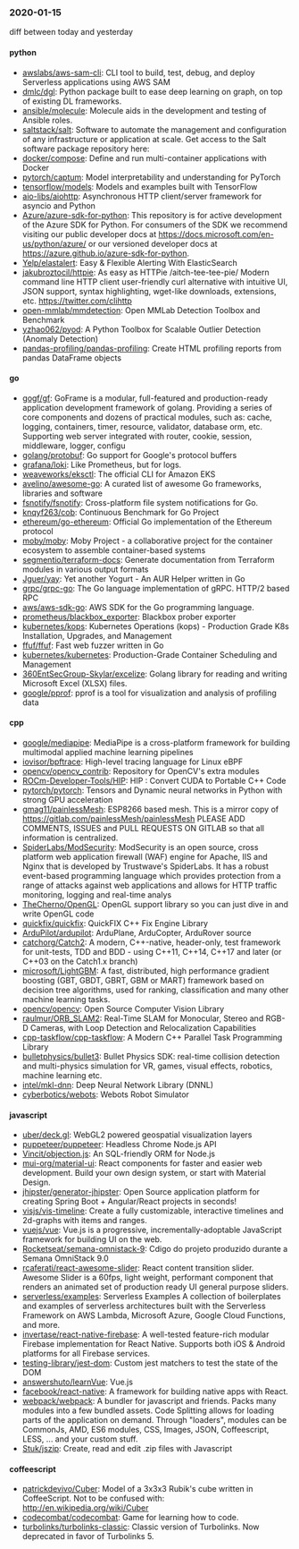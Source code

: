 ### 2020-01-15
diff between today and yesterday

#### python
* [awslabs/aws-sam-cli](https://github.com/awslabs/aws-sam-cli): CLI tool to build, test, debug, and deploy Serverless applications using AWS SAM
* [dmlc/dgl](https://github.com/dmlc/dgl): Python package built to ease deep learning on graph, on top of existing DL frameworks.
* [ansible/molecule](https://github.com/ansible/molecule): Molecule aids in the development and testing of Ansible roles.
* [saltstack/salt](https://github.com/saltstack/salt): Software to automate the management and configuration of any infrastructure or application at scale. Get access to the Salt software package repository here:
* [docker/compose](https://github.com/docker/compose): Define and run multi-container applications with Docker
* [pytorch/captum](https://github.com/pytorch/captum): Model interpretability and understanding for PyTorch
* [tensorflow/models](https://github.com/tensorflow/models): Models and examples built with TensorFlow
* [aio-libs/aiohttp](https://github.com/aio-libs/aiohttp): Asynchronous HTTP client/server framework for asyncio and Python
* [Azure/azure-sdk-for-python](https://github.com/Azure/azure-sdk-for-python): This repository is for active development of the Azure SDK for Python. For consumers of the SDK we recommend visiting our public developer docs at https://docs.microsoft.com/en-us/python/azure/ or our versioned developer docs at https://azure.github.io/azure-sdk-for-python.
* [Yelp/elastalert](https://github.com/Yelp/elastalert): Easy & Flexible Alerting With ElasticSearch
* [jakubroztocil/httpie](https://github.com/jakubroztocil/httpie): As easy as HTTPie /aitch-tee-tee-pie/  Modern command line HTTP client  user-friendly curl alternative with intuitive UI, JSON support, syntax highlighting, wget-like downloads, extensions, etc. https://twitter.com/clihttp
* [open-mmlab/mmdetection](https://github.com/open-mmlab/mmdetection): Open MMLab Detection Toolbox and Benchmark
* [yzhao062/pyod](https://github.com/yzhao062/pyod): A Python Toolbox for Scalable Outlier Detection (Anomaly Detection)
* [pandas-profiling/pandas-profiling](https://github.com/pandas-profiling/pandas-profiling): Create HTML profiling reports from pandas DataFrame objects

#### go
* [gogf/gf](https://github.com/gogf/gf): GoFrame is a modular, full-featured and production-ready application development framework of golang. Providing a series of core components and dozens of practical modules, such as: cache, logging, containers, timer, resource, validator, database orm, etc. Supporting web server integrated with router, cookie, session, middleware, logger, configu
* [golang/protobuf](https://github.com/golang/protobuf): Go support for Google's protocol buffers
* [grafana/loki](https://github.com/grafana/loki): Like Prometheus, but for logs.
* [weaveworks/eksctl](https://github.com/weaveworks/eksctl): The official CLI for Amazon EKS
* [avelino/awesome-go](https://github.com/avelino/awesome-go): A curated list of awesome Go frameworks, libraries and software
* [fsnotify/fsnotify](https://github.com/fsnotify/fsnotify): Cross-platform file system notifications for Go.
* [knqyf263/cob](https://github.com/knqyf263/cob): Continuous Benchmark for Go Project
* [ethereum/go-ethereum](https://github.com/ethereum/go-ethereum): Official Go implementation of the Ethereum protocol
* [moby/moby](https://github.com/moby/moby): Moby Project - a collaborative project for the container ecosystem to assemble container-based systems
* [segmentio/terraform-docs](https://github.com/segmentio/terraform-docs): Generate documentation from Terraform modules in various output formats
* [Jguer/yay](https://github.com/Jguer/yay): Yet another Yogurt - An AUR Helper written in Go
* [grpc/grpc-go](https://github.com/grpc/grpc-go): The Go language implementation of gRPC. HTTP/2 based RPC
* [aws/aws-sdk-go](https://github.com/aws/aws-sdk-go): AWS SDK for the Go programming language.
* [prometheus/blackbox_exporter](https://github.com/prometheus/blackbox_exporter): Blackbox prober exporter
* [kubernetes/kops](https://github.com/kubernetes/kops): Kubernetes Operations (kops) - Production Grade K8s Installation, Upgrades, and Management
* [ffuf/ffuf](https://github.com/ffuf/ffuf): Fast web fuzzer written in Go
* [kubernetes/kubernetes](https://github.com/kubernetes/kubernetes): Production-Grade Container Scheduling and Management
* [360EntSecGroup-Skylar/excelize](https://github.com/360EntSecGroup-Skylar/excelize): Golang library for reading and writing Microsoft Excel (XLSX) files.
* [google/pprof](https://github.com/google/pprof): pprof is a tool for visualization and analysis of profiling data

#### cpp
* [google/mediapipe](https://github.com/google/mediapipe): MediaPipe is a cross-platform framework for building multimodal applied machine learning pipelines
* [iovisor/bpftrace](https://github.com/iovisor/bpftrace): High-level tracing language for Linux eBPF
* [opencv/opencv_contrib](https://github.com/opencv/opencv_contrib): Repository for OpenCV's extra modules
* [ROCm-Developer-Tools/HIP](https://github.com/ROCm-Developer-Tools/HIP): HIP : Convert CUDA to Portable C++ Code
* [pytorch/pytorch](https://github.com/pytorch/pytorch): Tensors and Dynamic neural networks in Python with strong GPU acceleration
* [gmag11/painlessMesh](https://github.com/gmag11/painlessMesh): ESP8266 based mesh. This is a mirror copy of https://gitlab.com/painlessMesh/painlessMesh PLEASE ADD COMMENTS, ISSUES and PULL REQUESTS ON GITLAB so that all information is centralized.
* [SpiderLabs/ModSecurity](https://github.com/SpiderLabs/ModSecurity): ModSecurity is an open source, cross platform web application firewall (WAF) engine for Apache, IIS and Nginx that is developed by Trustwave's SpiderLabs. It has a robust event-based programming language which provides protection from a range of attacks against web applications and allows for HTTP traffic monitoring, logging and real-time analys
* [TheCherno/OpenGL](https://github.com/TheCherno/OpenGL): OpenGL support library so you can just dive in and write OpenGL code
* [quickfix/quickfix](https://github.com/quickfix/quickfix): QuickFIX C++ Fix Engine Library
* [ArduPilot/ardupilot](https://github.com/ArduPilot/ardupilot): ArduPlane, ArduCopter, ArduRover source
* [catchorg/Catch2](https://github.com/catchorg/Catch2): A modern, C++-native, header-only, test framework for unit-tests, TDD and BDD - using C++11, C++14, C++17 and later (or C++03 on the Catch1.x branch)
* [microsoft/LightGBM](https://github.com/microsoft/LightGBM): A fast, distributed, high performance gradient boosting (GBT, GBDT, GBRT, GBM or MART) framework based on decision tree algorithms, used for ranking, classification and many other machine learning tasks.
* [opencv/opencv](https://github.com/opencv/opencv): Open Source Computer Vision Library
* [raulmur/ORB_SLAM2](https://github.com/raulmur/ORB_SLAM2): Real-Time SLAM for Monocular, Stereo and RGB-D Cameras, with Loop Detection and Relocalization Capabilities
* [cpp-taskflow/cpp-taskflow](https://github.com/cpp-taskflow/cpp-taskflow): A Modern C++ Parallel Task Programming Library
* [bulletphysics/bullet3](https://github.com/bulletphysics/bullet3): Bullet Physics SDK: real-time collision detection and multi-physics simulation for VR, games, visual effects, robotics, machine learning etc.
* [intel/mkl-dnn](https://github.com/intel/mkl-dnn): Deep Neural Network Library (DNNL)
* [cyberbotics/webots](https://github.com/cyberbotics/webots): Webots Robot Simulator

#### javascript
* [uber/deck.gl](https://github.com/uber/deck.gl): WebGL2 powered geospatial visualization layers
* [puppeteer/puppeteer](https://github.com/puppeteer/puppeteer): Headless Chrome Node.js API
* [Vincit/objection.js](https://github.com/Vincit/objection.js): An SQL-friendly ORM for Node.js
* [mui-org/material-ui](https://github.com/mui-org/material-ui): React components for faster and easier web development. Build your own design system, or start with Material Design.
* [jhipster/generator-jhipster](https://github.com/jhipster/generator-jhipster): Open Source application platform for creating Spring Boot + Angular/React projects in seconds!
* [visjs/vis-timeline](https://github.com/visjs/vis-timeline):  Create a fully customizable, interactive timelines and 2d-graphs with items and ranges.
* [vuejs/vue](https://github.com/vuejs/vue):  Vue.js is a progressive, incrementally-adoptable JavaScript framework for building UI on the web.
* [Rocketseat/semana-omnistack-9](https://github.com/Rocketseat/semana-omnistack-9): Cdigo do projeto produzido durante a Semana OmniStack 9.0
* [rcaferati/react-awesome-slider](https://github.com/rcaferati/react-awesome-slider): React content transition slider. Awesome Slider is a 60fps, light weight, performant component that renders an animated set of production ready UI general purpose sliders. 
* [serverless/examples](https://github.com/serverless/examples): Serverless Examples A collection of boilerplates and examples of serverless architectures built with the Serverless Framework on AWS Lambda, Microsoft Azure, Google Cloud Functions, and more.
* [invertase/react-native-firebase](https://github.com/invertase/react-native-firebase):  A well-tested feature-rich modular Firebase implementation for React Native. Supports both iOS & Android platforms for all Firebase services.
* [testing-library/jest-dom](https://github.com/testing-library/jest-dom):  Custom jest matchers to test the state of the DOM
* [answershuto/learnVue](https://github.com/answershuto/learnVue): Vue.js 
* [facebook/react-native](https://github.com/facebook/react-native): A framework for building native apps with React.
* [webpack/webpack](https://github.com/webpack/webpack): A bundler for javascript and friends. Packs many modules into a few bundled assets. Code Splitting allows for loading parts of the application on demand. Through "loaders", modules can be CommonJs, AMD, ES6 modules, CSS, Images, JSON, Coffeescript, LESS, ... and your custom stuff.
* [Stuk/jszip](https://github.com/Stuk/jszip): Create, read and edit .zip files with Javascript

#### coffeescript
* [patrickdevivo/Cuber](https://github.com/patrickdevivo/Cuber): Model of a 3x3x3 Rubik's cube written in CoffeeScript. Not to be confused with: http://en.wikipedia.org/wiki/Cuber
* [codecombat/codecombat](https://github.com/codecombat/codecombat): Game for learning how to code.
* [turbolinks/turbolinks-classic](https://github.com/turbolinks/turbolinks-classic): Classic version of Turbolinks. Now deprecated in favor of Turbolinks 5.
